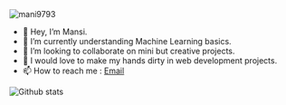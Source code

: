 <img src="https://komarev.com/ghpvc/?username=mani9793&label=Profile%20views&color=0e75b6&style=flat" alt="mani9793" />

- 👋 Hey, I’m Mansi.
- 🌱 I’m currently understanding Machine Learning basics.
- 💞️ I’m looking to collaborate on mini but creative projects.
- 👀 I would love to make my hands dirty in web development projects.
- 📫 How to reach me : [Email](mansikatiyar16299@gmail.com)

<!---
mani9793/mani9793 is a ✨ special ✨ repository because its ` README.md` (this file) appears on your GitHub profile.
You can click the Preview link to take a look at your changes.
- 👀 I’m interested in ....
--->
![Github stats](https://github-readme-stats.vercel.app/api?username=mani9793&&show_icons=true&title_color=ffffff&icon_color=bb2acf&text_color=daf7dc&bg_color=151515)

